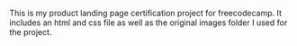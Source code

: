 This is my product landing page certification project for freecodecamp. It includes an html and css file as well as the original images folder 
I used for the project.
